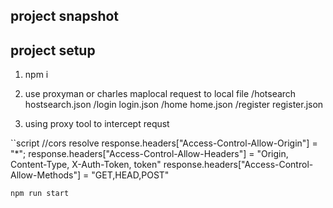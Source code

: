 ## project snapshot


## project setup

1. npm i

2. use proxyman or charles maplocal request to local file
/hotsearch hostsearch.json
/login login.json
/home home.json
/register register.json
3. using proxy tool to intercept requst 

``script
//cors resolve
  response.headers["Access-Control-Allow-Origin"] = "*";
  response.headers["Access-Control-Allow-Headers"] = "Origin, Content-Type, X-Auth-Token, token"
  response.headers["Access-Control-Allow-Methods"] = "GET,HEAD,POST"
```
npm run start